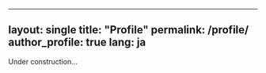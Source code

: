 <!-- _pages/profile.md -->
---
layout: single
title: "Profile"
permalink: /profile/
author_profile: true
lang: ja
---

Under construction...